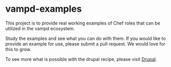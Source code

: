 vampd-examples
==============

This project is to provide real working examples of Chef roles that can be utilized
in the vampd ecosystem.

Study the examples and see what you can do with them. If you would like to provide an
example for use, please submit a pull request. We would love for this to grow.

To see more what is possible with the drupal recipe, please visit [Drupal](http://github.com/vampd/drupal).
